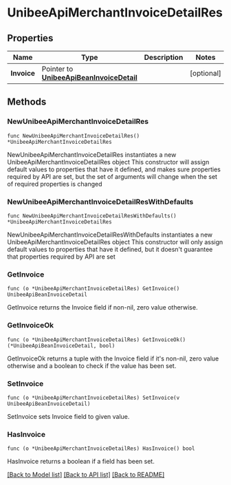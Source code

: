 # UnibeeApiMerchantInvoiceDetailRes

## Properties

Name | Type | Description | Notes
------------ | ------------- | ------------- | -------------
**Invoice** | Pointer to [**UnibeeApiBeanInvoiceDetail**](UnibeeApiBeanInvoiceDetail.md) |  | [optional] 

## Methods

### NewUnibeeApiMerchantInvoiceDetailRes

`func NewUnibeeApiMerchantInvoiceDetailRes() *UnibeeApiMerchantInvoiceDetailRes`

NewUnibeeApiMerchantInvoiceDetailRes instantiates a new UnibeeApiMerchantInvoiceDetailRes object
This constructor will assign default values to properties that have it defined,
and makes sure properties required by API are set, but the set of arguments
will change when the set of required properties is changed

### NewUnibeeApiMerchantInvoiceDetailResWithDefaults

`func NewUnibeeApiMerchantInvoiceDetailResWithDefaults() *UnibeeApiMerchantInvoiceDetailRes`

NewUnibeeApiMerchantInvoiceDetailResWithDefaults instantiates a new UnibeeApiMerchantInvoiceDetailRes object
This constructor will only assign default values to properties that have it defined,
but it doesn't guarantee that properties required by API are set

### GetInvoice

`func (o *UnibeeApiMerchantInvoiceDetailRes) GetInvoice() UnibeeApiBeanInvoiceDetail`

GetInvoice returns the Invoice field if non-nil, zero value otherwise.

### GetInvoiceOk

`func (o *UnibeeApiMerchantInvoiceDetailRes) GetInvoiceOk() (*UnibeeApiBeanInvoiceDetail, bool)`

GetInvoiceOk returns a tuple with the Invoice field if it's non-nil, zero value otherwise
and a boolean to check if the value has been set.

### SetInvoice

`func (o *UnibeeApiMerchantInvoiceDetailRes) SetInvoice(v UnibeeApiBeanInvoiceDetail)`

SetInvoice sets Invoice field to given value.

### HasInvoice

`func (o *UnibeeApiMerchantInvoiceDetailRes) HasInvoice() bool`

HasInvoice returns a boolean if a field has been set.


[[Back to Model list]](../README.md#documentation-for-models) [[Back to API list]](../README.md#documentation-for-api-endpoints) [[Back to README]](../README.md)


